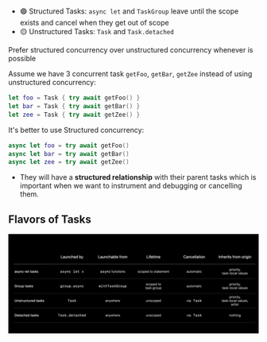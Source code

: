 * 🟢 Structured Tasks: `async let` and `TaskGroup`
	leave until the scope exists and cancel when they get out of scope
* 🟡 Unstructured Tasks: `Task` and `Task.detached`

Prefer structured concurrency over unstructured concurrency whenever is possible

Assume we have 3 concurrent task `getFoo`, `getBar`, `getZee`
instead of using unstructured concurrency:
``` Swift
let foo = Task { try await getFoo() } 
let bar = Task { try await getBar() } 
let zee = Task { try await getZee() } 
```
It's better to use Structured concurrency:
```Swift
async let foo = try await getFoo()
async let bar = try await getBar()
async let zee = try await getZee()
```
* They will have a **structured relationship** with their parent tasks which is important when we want to instrument and debugging or cancelling them.

## Flavors of Tasks
![Flavors of Tasks](attachments/flavors-of-tasks.png)